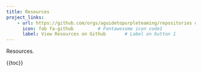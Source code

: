 ```yaml
---
title: Resources
project_links:
    - url: https://github.com/orgs/aguidetopurpleteaming/repositories # url1
      icon: fab fa-github         # Fontawesome icon code1
      label: View Resources on Github       # Label on button 1
---
```


Resources.

{{toc}}